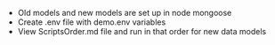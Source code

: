 - Old models and new models are set up in node mongoose
- Create .env file with demo.env variables
- View ScriptsOrder.md file and run in that order for new data models